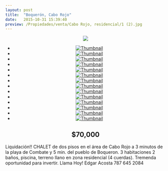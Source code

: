 ```yaml
---
layout: post
title:  "Boquerón, Cabo Rojo"
date:   2015-10-31 15:39:40
preview: /Propiedades/venta/Cabo Rojo, residencial/1 (2).jpg
---
```


<center>
	<div class="mainImg">
		<img src="/Edweb/Propiedades/venta/Cabo Rojo, residencial/1 (2).jpg" class="custom">
	</div>
	<!--aqui comienza las fotos pequeñas -->
	<ul class="thumbnails">
	  <li>
	    <a href="/Edweb/Propiedades/venta/Cabo Rojo, residencial/1 (2).jpg">
	      <img class="tumbnails" src="/Edweb/Propiedades/venta/Cabo Rojo, residencial/1 (2).jpg" alt="Thumbnail">
	    </a>
	  </li>
		<li>
 		 <a href="/Edweb/Propiedades/venta/Cabo Rojo, residencial/1 (1).jpg">
 			 <img class="tumbnails" src="/Edweb/Propiedades/venta/Cabo Rojo, residencial/1 (1).jpg" alt="Thumbnail">
 		 </a>
 	 </li>
	 <li>
		 <a href="/Edweb/Propiedades/venta/Cabo Rojo, residencial/1 (3).jpg">
			 <img class="tumbnails" src="/Edweb/Propiedades/venta/Cabo Rojo, residencial/1 (3).jpg" alt="Thumbnail">
		 </a>
	 </li>
	 <li>
		 <a href="/Edweb/Propiedades/venta/Cabo Rojo, residencial/1 (4).jpg">
			 <img class="tumbnails" src="/Edweb/Propiedades/venta/Cabo Rojo, residencial/1 (4).jpg" alt="Thumbnail">
		 </a>
	 </li>
	 <li>
		 <a href="/Edweb/Propiedades/venta/Cabo Rojo, residencial/1 (5).jpg">
			 <img class="tumbnails" src="/Edweb/Propiedades/venta/Cabo Rojo, residencial/1 (5).jpg" alt="Thumbnail">
		 </a>
	 </li>
	 <li>
		 <a href="/Edweb/Propiedades/venta/Cabo Rojo, residencial/1 (6).jpg">
			 <img class="tumbnails" src="/Edweb/Propiedades/venta/Cabo Rojo, residencial/1 (6).jpg" alt="Thumbnail">
		 </a>
	 </li>
	 <li>
		 <a href="/Edweb/Propiedades/venta/Cabo Rojo, residencial/1 (7).jpg">
			 <img class="tumbnails" src="/Edweb/Propiedades/venta/Cabo Rojo, residencial/1 (7).jpg" alt="Thumbnail">
		 </a>
	 </li>
	 <li>
		 <a href="/Edweb/Propiedades/venta/Cabo Rojo, residencial/1 (8).jpg">
			 <img class="tumbnails" src="/Edweb/Propiedades/venta/Cabo Rojo, residencial/1 (8).jpg" alt="Thumbnail">
		 </a>
	 </li>
	 <li>
		 <a href="/Edweb/Propiedades/venta/Cabo Rojo, residencial/1 (9).jpg">
			 <img class="tumbnails" src="/Edweb/Propiedades/venta/Cabo Rojo, residencial/1 (9).jpg" alt="Thumbnail">
		 </a>
	 </li>
	 <li>
		 <a href="/Edweb/Propiedades/venta/Cabo Rojo, residencial/1 (10).jpg">
			 <img class="tumbnails" src="/Edweb/Propiedades/venta/Cabo Rojo, residencial/1 (10).jpg" alt="Thumbnail">
		 </a>
	 </li>
	 <li>
		 <a href="/Edweb/Propiedades/venta/Cabo Rojo, residencial/1 (11).jpg">
			 <img class="tumbnails" src="/Edweb/Propiedades/venta/Cabo Rojo, residencial/1 (11).jpg" alt="Thumbnail">
		 </a>
	 </li>
	 <li>
		 <a href="/Edweb/Propiedades/venta/Cabo Rojo, residencial/1 (12).jpg">
			 <img class="tumbnails" src="/Edweb/Propiedades/venta/Cabo Rojo, residencial/1 (12).jpg" alt="Thumbnail">
		 </a>
	 </li>
	 <li>
		 <a href="/Edweb/Propiedades/venta/Cabo Rojo, residencial/1 (13).jpg">
			 <img class="tumbnails" src="/Edweb/Propiedades/venta/Cabo Rojo, residencial/1 (13).jpg" alt="Thumbnail">
		 </a>
	 </li>
	 <li>
		 <a href="/Edweb/Propiedades/venta/Cabo Rojo, residencial/1 (14).jpg">
			 <img class="tumbnails" src="/Edweb/Propiedades/venta/Cabo Rojo, residencial/1 (14).jpg" alt="Thumbnail">
		 </a>
	 </li>
	</ul>
	<script src="https://ajax.googleapis.com/ajax/libs/jquery/1.9.1/jquery.min.js"></script>
	<script type="text/javascript" src="/Edweb/js/jquery.simpleGal.js"></script>
	<script>
		$(document).ready(function () {
			$('.thumbnails').simpleGal({
				mainImage: '.custom'
			});
		});
	</script>
</center>

<center><h2>$70,000</h2></center>

Liquidación!! CHALET de dos pisos en el área de Cabo Rojo a 3 minutos de la playa de Combate y 5 min. del pueblo de Boqueron. 3 habitaciones 2 baños, piscina, terreno llano en zona residencial (4 cuerdas). Tremenda oportunidad para invertir. Llama Hoy! Edgar Acosta 787 645 2084
